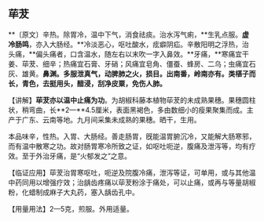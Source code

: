 ## **荜茇**

**〔原文〕辛热。除胃冷，温中下气，消食祛痰。治水泻气痢，**生乳点服。**虚冷肠鸣**，亦入大肠经。**冷淡恶心，呕吐酸水，痃癖阴疝。辛散阳明之浮热，治头痛，**偏头痛者，口含温水，随左右以末吹一字入鼻效。**牙痛，**寒痛宜干姜、荜茇、细辛；热痛宜石膏、牙硝；风痛宜皂角、僵蚕、蜂房、二乌；虫痛宜石灰、雄黄。**鼻渊。多服泄真气，动脾肺之火，损目。出南番，岭南亦有。类椹子而长，青色，去挺用头，醋浸，刮净皮粟，免伤人肺。**

【讲解】**荜茇亦以温中止痛为功**。为胡椒科藤本植物荜茇的未成熟果穗。果穗圆柱状，稍弯曲，长**2—**4.5厘米，表面黑褐色，多由数细小的瘦果聚集而成。主产于广东、云南等地。九月间采集未成熟的果穗。晒干，生用。

本品味辛，性热。入胃、大肠经。善走肠胃，旣能温胃腑沉冷，又能解大肠寒邪，而有温中散寒之功。故对肠胃寒冷所致之证，如呕吐呃逆，腹痛及泄泻等，均有疗效。至于外治牙痛，是“火郁发之”之意。

【临证应用】荜茇治胃寒呕吐，呃逆及院腹冷痛，泄泻等证，可单用，或与其他温中药同用以增强疗效；治龋齿疼痛以荜茇粉涂于痛处，可以止痛，或再与等量胡椒粉，化蜡制成麻子大丸药，塞入龋齿孔中。

【用量用法】2—5克，煎服。外用适量。
